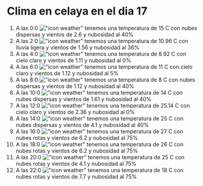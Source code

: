 # Clima en celaya en el dia 17

1. A las 0:0 !["icon weather"](http://openweathermap.org/img/w/03n.png) tenemos una temperatura de 15 C con nubes dispersas y  vientos de 2.6 y nubosidad al 40%
1. A las 2:0 !["icon weather"](http://openweathermap.org/img/w/10n.png) tenemos una temperatura de 10.96 C con lluvia ligera y  vientos de 1.56 y nubosidad al 36%
1. A las 4:0 !["icon weather"](http://openweathermap.org/img/w/01n.png) tenemos una temperatura de 8.92 C con cielo claro y  vientos de 1.11 y nubosidad al 0%
1. A las 6:0 !["icon weather"](http://openweathermap.org/img/w/02n.png) tenemos una temperatura de 11 C con cielo claro y  vientos de 1.12 y nubosidad al 5%
1. A las 8:0 !["icon weather"](http://openweathermap.org/img/w/03n.png) tenemos una temperatura de 8 C con nubes dispersas y  vientos de 1.12 y nubosidad al 40%
1. A las 10:0 !["icon weather"](http://openweathermap.org/img/w/03d.png) tenemos una temperatura de 14 C con nubes dispersas y  vientos de 1.61 y nubosidad al 40%
1. A las 12:0 !["icon weather"](http://openweathermap.org/img/w/01d.png) tenemos una temperatura de 25.14 C con cielo claro y  vientos de 2.36 y nubosidad al 0%
1. A las 14:0 !["icon weather"](http://openweathermap.org/img/w/03d.png) tenemos una temperatura de 25 C con nubes dispersas y  vientos de 4.1 y nubosidad al 40%
1. A las 16:0 !["icon weather"](http://openweathermap.org/img/w/04d.png) tenemos una temperatura de 27 C con nubes rotas y  vientos de 6.2 y nubosidad al 75%
1. A las 18:0 !["icon weather"](http://openweathermap.org/img/w/04d.png) tenemos una temperatura de 26 C con nubes rotas y  vientos de 6.2 y nubosidad al 75%
1. A las 20:0 !["icon weather"](http://openweathermap.org/img/w/04d.png) tenemos una temperatura de 25 C con nubes rotas y  vientos de 4.1 y nubosidad al 75%
1. A las 22:0 !["icon weather"](http://openweathermap.org/img/w/04n.png) tenemos una temperatura de 18 C con nubes rotas y  vientos de 7.7 y nubosidad al 75%
